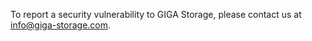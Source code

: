 To report a security vulnerability to GIGA Storage, please contact us at [info@giga-storage.com](mailto:info@giga-storage.com?subject=%5BSECURITY%5D&body=Dear%20GIGA%20Storage%20organisation%2C%0A%0AI%20am%20in%20contact%20on%20the%20topic%20of%20a%20security%20vulrenability%20found%20in%20your%20open%20source%20community.). 
